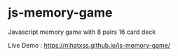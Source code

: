 # js-memory-game
Javascript memory game with 8 pairs 16 card deck

Live Demo : https://nihatxss.github.io/js-memory-game/

